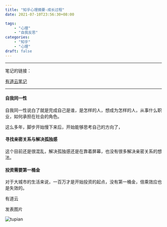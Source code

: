 ```yaml
---
title: "知乎心理摘要-成长过程"
date: 2021-07-10T23:56:30+08:00

tags:
    - "心理"
    - "自我反思"
categories:
    - "知乎"
    - "心理"
draft: false
---
```

------------------------------

笔记的链接：

[有道云笔记](https://note.youdao.com/s/Igq63Z8V)

--------------------------------

#### 自我同一性
自我同一性说白了就是完成自己是谁，是怎样的人，想成为怎样的人，从事什么职业，如何承担在社会的角色。

这么多年，脚步开始慢下来后，开始能够思考自己的方向了，

#### 寻找亲密关系与解决孤独感
这个目前还是很混乱，解决孤独感还是在靠着屏幕，也没有很多解决亲密关系的想法。

#### 投资需要第一桶金
对于大城市的生活来说，一百万才是开始投资的起点，没有第一桶金，倍乘效应也是失效的。


有道云

发表图片 

![tupian](https://static-1252005972.file.myqcloud.com/picture/2021/07/lADPDhmOwJRbz5nNLjbNAsQ_708_11830.jpg/sf)

